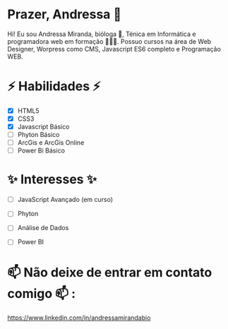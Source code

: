 # Prazer, Andressa 👋

Hi! Eu sou Andressa Miranda, bióloga 🌱, Ténica em Informática e programadora web em formação 👩🏽‍💻. Possuo cursos na área de Web Designer, Worpress como CMS, Javascript ES6 completo e Programação WEB.

# ⚡ Habilidades ⚡
 - [x] HTML5
 - [x] CSS3
 - [x] Javascript Básico
 - [ ] Phyton Básico
 - [ ] ArcGis e ArcGis Online
 - [ ] Power Bi Básico

 # ✨ Interesses ✨
 - [ ] JavaScript Avançado (em curso)
 - [ ] Phyton
 - [ ] Análise de Dados
 - [ ] Power BI


# 📫 Não deixe de entrar em contato comigo 📫 :
https://www.linkedin.com/in/andressamirandabio


<!--
**dessamirand/dessamirand** is a ✨ _special_ ✨ repository because its `README.md` (this file) appears on your GitHub profile.

Here are some ideas to get you started:

- 🔭 I’m currently working on ...
- 🌱 I’m currently learning ...
- 👯 I’m looking to collaborate on ...
- 🤔 I’m looking for help with ...
- 💬 Ask me about ...
- 📫 How to reach me: ...
- 😄 Pronouns: ...
- ⚡ Fun fact: ...
-->
